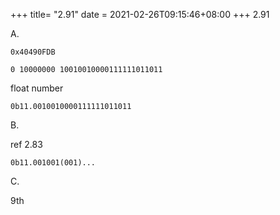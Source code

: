 +++
title= "2.91"
date = 2021-02-26T09:15:46+08:00
+++
2.91

A.

    0x40490FDB

    0 10000000 10010010000111111011011

float number

    0b11.0010010000111111011011

B.

ref 2.83

    0b11.001001(001)...

C.

9th
